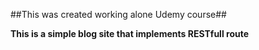 ##This was created working alone Udemy course##

**This is a simple blog site that implements RESTfull route**